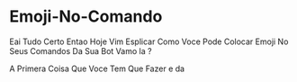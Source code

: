 # Emoji-No-Comando

Eai Tudo Certo Entao Hoje Vim Esplicar Como Voce Pode Colocar Emoji No Seus Comandos Da Sua Bot Vamo la ?


A Primera Coisa Que Voce Tem Que Fazer e da 
